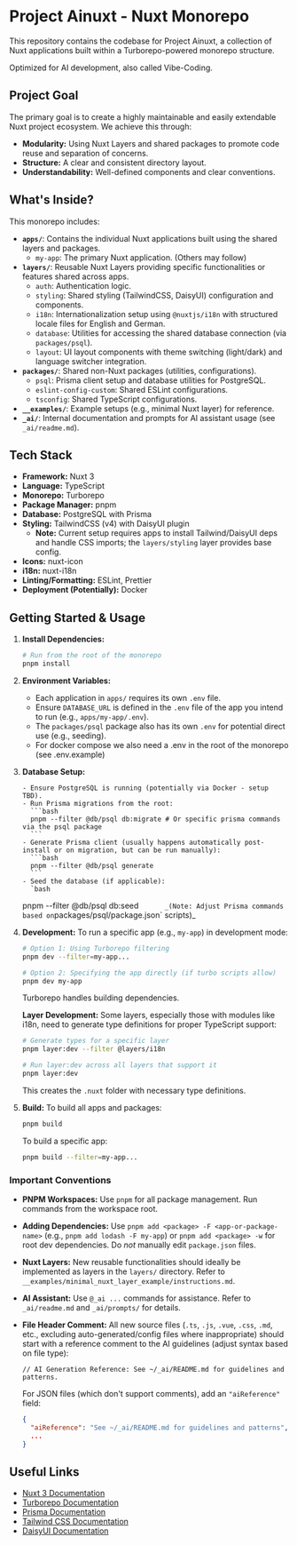 # Project Ainuxt - Nuxt Monorepo

This repository contains the codebase for Project Ainuxt, a collection of Nuxt applications built within a Turborepo-powered monorepo structure.

Optimized for AI development, also called Vibe-Coding.

## Project Goal

The primary goal is to create a highly maintainable and easily extendable Nuxt project ecosystem. We achieve this through:

- **Modularity:** Using Nuxt Layers and shared packages to promote code reuse and separation of concerns.
- **Structure:** A clear and consistent directory layout.
- **Understandability:** Well-defined components and clear conventions.

## What's Inside?

This monorepo includes:

- **`apps/`**: Contains the individual Nuxt applications built using the shared layers and packages.
  - `my-app`: The primary Nuxt application. (Others may follow)
- **`layers/`**: Reusable Nuxt Layers providing specific functionalities or features shared across apps.
  - `auth`: Authentication logic.
  - `styling`: Shared styling (TailwindCSS, DaisyUI) configuration and components.
  - `i18n`: Internationalization setup using `@nuxtjs/i18n` with structured locale files for English and German.
  - `database`: Utilities for accessing the shared database connection (via `packages/psql`).
  - `layout`: UI layout components with theme switching (light/dark) and language switcher integration.
- **`packages/`**: Shared non-Nuxt packages (utilities, configurations).
  - `psql`: Prisma client setup and database utilities for PostgreSQL.
  - `eslint-config-custom`: Shared ESLint configurations.
  - `tsconfig`: Shared TypeScript configurations.
- **`__examples/`**: Example setups (e.g., minimal Nuxt layer) for reference.
- **`_ai/`**: Internal documentation and prompts for AI assistant usage (see `_ai/readme.md`).

## Tech Stack

- **Framework:** Nuxt 3
- **Language:** TypeScript
- **Monorepo:** Turborepo
- **Package Manager:** pnpm
- **Database:** PostgreSQL with Prisma
- **Styling:** TailwindCSS (v4) with DaisyUI plugin
  - **Note:** Current setup requires apps to install Tailwind/DaisyUI deps and handle CSS imports; the `layers/styling` layer provides base config.
- **Icons:** nuxt-icon
- **i18n:** nuxt-i18n
- **Linting/Formatting:** ESLint, Prettier
- **Deployment (Potentially):** Docker

## Getting Started & Usage

1.  **Install Dependencies:**

    ```bash
    # Run from the root of the monorepo
    pnpm install
    ```

2.  **Environment Variables:**

    - Each application in `apps/` requires its own `.env` file.
    - Ensure `DATABASE_URL` is defined in the `.env` file of the app you intend to run (e.g., `apps/my-app/.env`).
    - The `packages/psql` package also has its own `.env` for potential direct use (e.g., seeding).
    - For docker compose we also need a .env in the root of the monorepo (see .env.example)

3.  **Database Setup:**

        - Ensure PostgreSQL is running (potentially via Docker - setup TBD).
        - Run Prisma migrations from the root:
          ```bash
          pnpm --filter @db/psql db:migrate # Or specific prisma commands via the psql package
          ```
        - Generate Prisma client (usually happens automatically post-install or on migration, but can be run manually):
          ```bash
          pnpm --filter @db/psql generate
          ```
        - Seed the database (if applicable):
          `bash

    pnpm --filter @db/psql db:seed
    `      _(Note: Adjust Prisma commands based on`packages/psql/package.json` scripts)\_

4.  **Development:**
    To run a specific app (e.g., `my-app`) in development mode:

    ```bash
    # Option 1: Using Turborepo filtering
    pnpm dev --filter=my-app...

    # Option 2: Specifying the app directly (if turbo scripts allow)
    pnpm dev my-app
    ```

    Turborepo handles building dependencies.

    **Layer Development:**
    Some layers, especially those with modules like i18n, need to generate type definitions for proper TypeScript support:

    ```bash
    # Generate types for a specific layer
    pnpm layer:dev --filter @layers/i18n

    # Run layer:dev across all layers that support it
    pnpm layer:dev
    ```

    This creates the `.nuxt` folder with necessary type definitions.

5.  **Build:**
    To build all apps and packages:
    ```bash
    pnpm build
    ```
    To build a specific app:
    ```bash
    pnpm build --filter=my-app...
    ```

### Important Conventions

- **PNPM Workspaces:** Use `pnpm` for all package management. Run commands from the workspace root.
- **Adding Dependencies:** Use `pnpm add <package> -F <app-or-package-name>` (e.g., `pnpm add lodash -F my-app`) or `pnpm add <package> -w` for root dev dependencies. Do _not_ manually edit `package.json` files.
- **Nuxt Layers:** New reusable functionalities should ideally be implemented as layers in the `layers/` directory. Refer to `__examples/minimal_nuxt_layer_example/instructions.md`.
- **AI Assistant:** Use `@_ai ...` commands for assistance. Refer to `_ai/readme.md` and `_ai/prompts/` for details.
- **File Header Comment:** All new source files (`.ts`, `.js`, `.vue`, `.css`, `.md`, etc., excluding auto-generated/config files where inappropriate) should start with a reference comment to the AI guidelines (adjust syntax based on file type):

  ```
  // AI Generation Reference: See ~/_ai/README.md for guidelines and patterns.
  ```

  For JSON files (which don't support comments), add an `"aiReference"` field:

  ```json
  {
    "aiReference": "See ~/_ai/README.md for guidelines and patterns",
    ...
  }
  ```

## Useful Links

- [Nuxt 3 Documentation](https://nuxt.com/docs)
- [Turborepo Documentation](https://turbo.build/docs)
- [Prisma Documentation](https://www.prisma.io/docs/)
- [Tailwind CSS Documentation](https://tailwindcss.com/docs)
- [DaisyUI Documentation](https://daisyui.com/)
